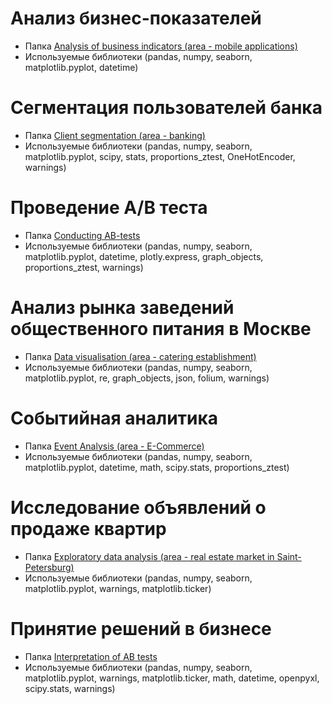 # Анализ бизнес-показателей
- Папка [Analysis of business indicators (area -  mobile applications)](https://github.com/nfinashina/Practicum-Projects/tree/main/Practicum-Projects/Analysis%20of%20business%20indicators%20(area%20-%20%20mobile%20applications))
- Используемые библиотеки (pandas, numpy, seaborn, matplotlib.pyplot, datetime)

# Сегментация пользователей банка
- Папка [Client segmentation (area - banking)](https://github.com/nfinashina/Practicum-Projects/tree/main/Practicum-Projects/Client%20segmentation)
- Используемые библиотеки (pandas, numpy, seaborn, matplotlib.pyplot, scipy, stats, proportions_ztest, OneHotEncoder, warnings)

# Проведение A/B теста
- Папка [Conducting AB-tests](https://github.com/nfinashina/Practicum-Projects/tree/main/Practicum-Projects/Conducting%20AB-tests)
- Используемые библиотеки (pandas, numpy, seaborn, matplotlib.pyplot, datetime, plotly.express, graph_objects, proportions_ztest, warnings)

# Анализ рынка заведений общественного питания в Москве
- Папка [Data visualisation (area - catering establishment)](https://github.com/nfinashina/Practicum-Projects/tree/main/Practicum-Projects/Data%20visualisation%20(area%20-%20catering%20establishment))
- Используемые библиотеки (pandas, numpy, seaborn, matplotlib.pyplot, re, graph_objects, json, folium, warnings)

# Событийная аналитика
- Папка [Event Analysis (area - E-Commerce)](https://github.com/nfinashina/Practicum-Projects/tree/main/Practicum-Projects/Event%20Analysis%20(area%20-%20E-Commerce))
- Используемые библиотеки (pandas, numpy, seaborn, matplotlib.pyplot, datetime, math, scipy.stats, proportions_ztest)

# Исследование объявлений о продаже квартир
- Папка [Exploratory data analysis (area - real estate market in Saint-Petersburg)](https://github.com/nfinashina/Practicum-Projects/tree/main/Practicum-Projects/Exploratory%20data%20analysis%20(area%20-%20real%20estate%20market%20in%20Saint-Petersburg))
- Используемые библиотеки (pandas, numpy, seaborn, matplotlib.pyplot, warnings, matplotlib.ticker)

# Принятие решений в бизнесе
- Папка [Interpretation of AB tests](https://github.com/nfinashina/Practicum-Projects/tree/main/Practicum-Projects/Interpretation%20of%20AB%20tests)
- Используемые библиотеки (pandas, numpy, seaborn, matplotlib.pyplot, warnings, matplotlib.ticker, math, datetime, openpyxl, scipy.stats, warnings)
